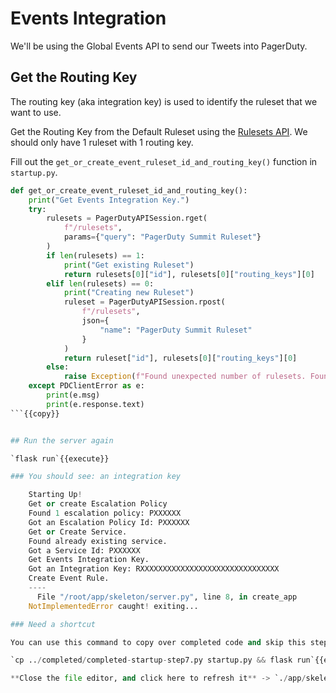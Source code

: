 # Events Integration

We'll be using the Global Events API to send our Tweets into PagerDuty.

## Get the Routing Key

The routing key (aka integration key) is used to identify the ruleset that we want to use.

Get the Routing Key from the Default Ruleset using the [Rulesets API](https://developer.pagerduty.com/api-reference/reference/REST/openapiv3.json/paths/~1rulesets/get). We should only have 1 ruleset with 1 routing key.

Fill out the `get_or_create_event_ruleset_id_and_routing_key()` function in `startup.py`.

```python
def get_or_create_event_ruleset_id_and_routing_key():
    print("Get Events Integration Key.")
    try:
        rulesets = PagerDutyAPISession.rget(
            f"/rulesets",
            params={"query": "PagerDuty Summit Ruleset"}
        )
        if len(rulesets) == 1:
            print("Get existing Ruleset")
            return rulesets[0]["id"], rulesets[0]["routing_keys"][0]
        elif len(rulesets) == 0:
            print("Creating new Ruleset")
            ruleset = PagerDutyAPISession.rpost(
                f"/rulesets",
                json={
                    "name": "PagerDuty Summit Ruleset"
                }
            )
            return ruleset["id"], rulesets[0]["routing_keys"][0]
        else:
            raise Exception(f"Found unexpected number of rulesets. Found {len(rulesets)}")
    except PDClientError as e:
        print(e.msg)
        print(e.response.text)
```{{copy}}


## Run the server again

`flask run`{{execute}}

### You should see: an integration key

    Starting Up!
    Get or create Escalation Policy
    Found 1 escalation policy: PXXXXXX
    Got an Escalation Policy Id: PXXXXXX
    Get or Create Service.
    Found already existing service.
    Got a Service Id: PXXXXXX
    Get Events Integration Key.
    Got an Integration Key: RXXXXXXXXXXXXXXXXXXXXXXXXXXXXXXX
    Create Event Rule.
    ----
      File "/root/app/skeleton/server.py", line 8, in create_app
    NotImplementedError caught! exiting...

### Need a shortcut

You can use this command to copy over completed code and skip this step.

`cp ../completed/completed-startup-step7.py startup.py && flask run`{{execute}}

**Close the file editor, and click here to refresh it** -> `./app/skeleton/startup.py`{{open}}
